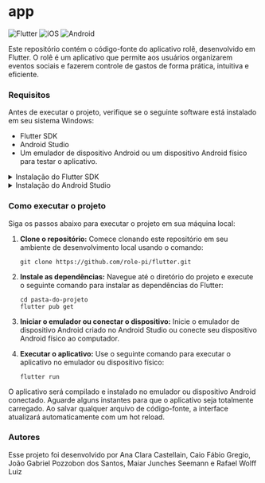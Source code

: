 # app
![Flutter](https://img.shields.io/badge/Flutter-%2302569B.svg?logo=Flutter&logoColor=white) ![iOS](https://img.shields.io/badge/iOS-000000?logo=apple&logoColor=white) ![Android](https://img.shields.io/badge/Android-3DDC84?logo=android&logoColor=white)

Este repositório contém o código-fonte do aplicativo rolê, desenvolvido em Flutter. O rolê é um aplicativo que permite aos usuários organizarem eventos sociais e fazerem controle de gastos de forma prática, intuitiva e eficiente.

### Requisitos

Antes de executar o projeto, verifique se o seguinte software está instalado em seu sistema Windows:

- Flutter SDK
- Android Studio
- Um emulador de dispositivo Android ou um dispositivo Android físico para testar o aplicativo.

<details>
<summary>Instalação do Flutter SDK</summary>
<br>

Para instalar o Flutter SDK em seu sistema, siga os seguintes passos:

1. **Baixe o Flutter:** Visite o site oficial do Flutter em https://flutter.dev/ e faça o download da versão mais recente do SDK para o seu sistema operacional (Windows, macOS ou Linux).

2. **Extraia o arquivo baixado:** Após o download ser concluído, extraia o arquivo ZIP baixado em um diretório de sua preferência.

3. **Configurar as variáveis de ambiente:** Adicione o diretório do Flutter extraído ao seu PATH para que você possa executar comandos Flutter a partir de qualquer local no terminal.

4. **Verificar a instalação:** Abra um terminal e execute o seguinte comando para desativar builds nativas para Windows e verificar se o Flutter foi instalado corretamente:

   ```
   flutter config --no-enable-windows-desktop
   flutter doctor
   ```

   Este comando exibirá um relatório sobre o estado da sua instalação do Flutter e informará se há algum problema ou requisito faltando.

</details>

<details>
<summary>Instalação do Android Studio</summary>
<br>

O Android Studio é uma IDE oficial do Google para desenvolvimento Android e fornece ferramentas necessárias para o desenvolvimento de aplicativos Android. Siga os passos abaixo para instalá-lo:

1. **Baixe o Android Studio:** Acesse o site oficial do Android Studio em https://developer.android.com/studio e baixe a versão adequada para o seu sistema operacional.

2. **Instale o Android Studio:** Após o download ser concluído, execute o instalador e siga as instruções na tela para concluir a instalação.

3. **Configurar o Android SDK:** Após a instalação do Android Studio, execute-o e siga o assistente de configuração para configurar o Android SDK e baixar as ferramentas necessárias para desenvolvimento Android.

4. **Configurar um emulador:** No Android Studio, abra o AVD Manager (Android Virtual Device Manager) e crie um emulador de dispositivo Android com a imagem de sistema que deseja usar para testar o aplicativo. Alternativamente, você também pode usar um dispositivo Android físico para testar o aplicativo.
</details>

### Como executar o projeto

Siga os passos abaixo para executar o projeto em sua máquina local:

1. **Clone o repositório:** Comece clonando este repositório em seu ambiente de desenvolvimento local usando o comando:

   ```
   git clone https://github.com/role-pi/flutter.git
   ```

2. **Instale as dependências:** Navegue até o diretório do projeto e execute o seguinte comando para instalar as dependências do Flutter:

   ```
   cd pasta-do-projeto
   flutter pub get
   ```

3. **Iniciar o emulador ou conectar o dispositivo:** Inicie o emulador de dispositivo Android criado no Android Studio ou conecte seu dispositivo Android físico ao computador.

4. **Executar o aplicativo:** Use o seguinte comando para executar o aplicativo no emulador ou dispositivo físico:

   ```
   flutter run
   ```

O aplicativo será compilado e instalado no emulador ou dispositivo Android conectado. Aguarde alguns instantes para que o aplicativo seja totalmente carregado. Ao salvar qualquer arquivo de código-fonte, a interface atualizará automaticamente com um hot reload.

### Autores
Esse projeto foi desenvolvido por Ana Clara Castellain, Caio Fábio Gregio, João Gabriel Pozzobon dos Santos, Maiar Junches Seemann e Rafael Wolff Luiz
